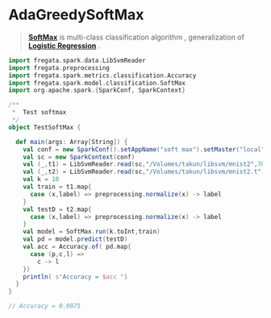AdaGreedySoftMax
=================
> **[SoftMax](https://en.wikipedia.org/wiki/Softmax_function)** is multi-class classification algorithm , generalization of **[Logistic Regression](https://en.wikipedia.org/wiki/Logistic_function)** .


```scala
import fregata.spark.data.LibSvmReader
import fregata.preprocessing
import fregata.spark.metrics.classification.Accuracy
import fregata.spark.model.classification.SoftMax
import org.apache.spark.{SparkConf, SparkContext}

/**
 *  Test softmax
 */
object TestSoftMax {

  def main(args: Array[String]) {
    val conf = new SparkConf().setAppName("soft max").setMaster("local")
    val sc = new SparkContext(conf)
    val (_,t1) = LibSvmReader.read(sc,"/Volumes/takun/libsvm/mnist2",780)
    val (_,t2) = LibSvmReader.read(sc,"/Volumes/takun/libsvm/mnist2.t",780)
    val k = 10
    val train = t1.map{
      case (x,label) => preprocessing.normalize(x) -> label
    }
    val testD = t2.map{
      case (x,label) => preprocessing.normalize(x) -> label
    }
    val model = SoftMax.run(k.toInt,train)
    val pd = model.predict(testD)
    val acc = Accuracy.of( pd.map{
      case (p,c,l) =>
        c -> l
    })
    println( s"Accuracy = $acc ")
  }
}

// Accuracy = 0.9075 

```
